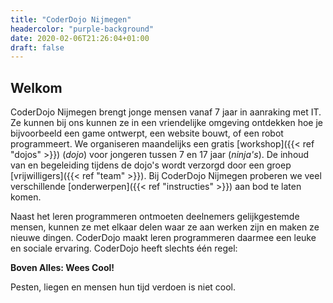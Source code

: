 ```yaml
---
title: "CoderDojo Nijmegen"
headercolor: "purple-background"
date: 2020-02-06T21:26:04+01:00
draft: false
---
```


## Welkom

CoderDojo Nijmegen brengt jonge mensen vanaf 7 jaar in aanraking met IT. Ze kunnen bij ons kunnen ze in een vriendelijke omgeving ontdekken hoe je bijvoorbeeld een game ontwerpt, een website bouwt, of een robot programmeert. We organiseren maandelijks een gratis [workshop]({{< ref "dojos" >}}) (*dojo*) voor jongeren tussen 7 en 17 jaar (*ninja's*). De inhoud van en begeleiding tijdens de dojo's wordt verzorgd door een groep [vrijwilligers]({{< ref "team" >}}). Bij CoderDojo Nijmegen proberen we veel verschillende [onderwerpen]({{< ref "instructies" >}}) aan bod te laten komen.

Naast het leren programmeren ontmoeten deelnemers gelijkgestemde mensen, kunnen ze met elkaar delen waar ze aan werken zijn en maken ze nieuwe dingen. CoderDojo maakt leren programmeren daarmee een leuke en sociale ervaring. CoderDojo heeft slechts één regel:

**Boven Alles: Wees Cool!**
  
Pesten, liegen en mensen hun tijd verdoen is niet cool.
